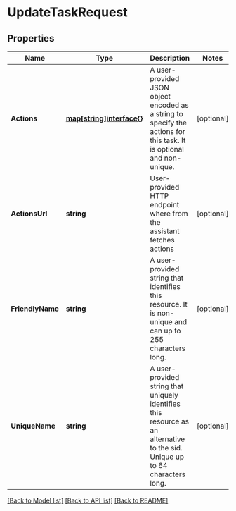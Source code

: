 # UpdateTaskRequest

## Properties

Name | Type | Description | Notes
------------ | ------------- | ------------- | -------------
**Actions** | [**map[string]interface{}**](.md) | A user-provided JSON object encoded as a string to specify the actions for this task. It is optional and non-unique. | [optional] 
**ActionsUrl** | **string** | User-provided HTTP endpoint where from the assistant fetches actions | [optional] 
**FriendlyName** | **string** | A user-provided string that identifies this resource. It is non-unique and can up to 255 characters long. | [optional] 
**UniqueName** | **string** | A user-provided string that uniquely identifies this resource as an alternative to the sid. Unique up to 64 characters long. | [optional] 

[[Back to Model list]](../README.md#documentation-for-models) [[Back to API list]](../README.md#documentation-for-api-endpoints) [[Back to README]](../README.md)



